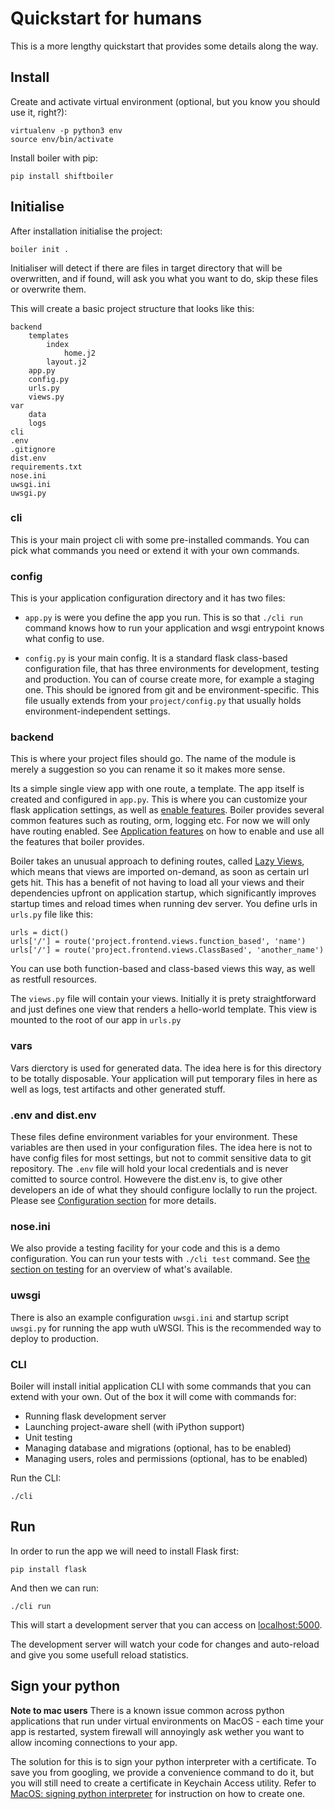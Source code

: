 # Quickstart for humans

This is a more lengthy quickstart that provides some details along the way.

## Install

Create and activate virtual environment (optional, but you know you should use it, right?):

```
virtualenv -p python3 env
source env/bin/activate
```

Install boiler with pip:

```
pip install shiftboiler
```

## Initialise

After installation initialise the project:

```
boiler init .
```

Initialiser will detect if there are files in target directory that will be overwritten, and if found, will ask you what you want to do, skip these files or overwrite them.

This will create a basic project structure that looks like this:

```
backend
    templates
        index
            home.j2
        layout.j2
    app.py
    config.py
    urls.py
    views.py
var
    data
    logs
cli
.env
.gitignore
dist.env
requirements.txt
nose.ini
uwsgi.ini
uwsgi.py
```

### cli

This is your main project cli with some pre-installed commands. You can pick what commands you need or extend it with your own commands.


### config
This is your application configuration directory and it has two files:

  * `app.py` is were you define the app you run. This is so that `./cli run` command knows how to run your application and wsgi entrypoint knows what config to use.

  * `config.py` is your main config. It is a standard flask class-based configuration file, that has three environments for development, testing and production. You can of course create more, for example a staging one. This should be ignored from git and be environment-specific. This file usually extends from your `project/config.py` that usually holds environment-independent settings.


### backend
This is where your project files should go. The name of the module is merely a suggestion so you can rename it so it makes more sense. 

Its a simple single view app with one route, a template. The app itself is created and configured in `app.py`. This is where you can customize your flask application settings, as well as [enable features](features.md). Boiler provides several common features such as routing, orm, logging etc. For now we will only have routing enabled. See [Application features](features.md) on how to enable and use all the features that boiler provides.


Boiler takes an unusual approach to defining routes, called [Lazy Views](http://flask.pocoo.org/docs/0.11/patterns/lazyloading/), which means that views are imported on-demand, as soon as certain url gets hit. This has a benefit of not having to load all your views and their dependencies upfront on application startup, which significantly improves startup times and reload times when running dev server. You define urls in `urls.py` file like this:

```
urls = dict()
urls['/'] = route('project.frontend.views.function_based', 'name')
urls['/'] = route('project.frontend.views.ClassBased', 'another_name')
```
You can use both function-based and class-based views this way, as well as restfull resources.

The `views.py` file will contain your views. Initially it is prety straightforward and just defines one view that renders a hello-world template. This view is mounted to the root of our app in `urls.py`


### vars

Vars dierctory is used for generated data. The idea here is for this directory to be totally disposable. Your application will put temporary files in here as well as logs, test artifacts and other generated stuff.

### .env and dist.env

These files define environment variables for your environment. These variables are then used in your configuration files. The idea here is not to have config files for most settings, but not to commit sensitive data to git repository. The `.env` file will hold your local credentials and is never comitted to source control. Howevere the dist.env is, to give other developers an ide of what they should configure loclally to run the project. Please see [Configuration section](config.md) for more details.


### nose.ini

We also provide a testing facility for your code and this is a demo configuration. You can run your tests with `./cli test` command. See [the section on testing](testing.md) for an overview of what's available.

### uwsgi

There is also an example configuration `uwsgi.ini` and startup script `uwsgi.py` for running the app wuth uWSGI. This is the recommended way to deploy to production.



### CLI

Boiler will install initial application CLI with some commands that you can extend with your own. Out of the box it will come with commands for:

  * Running flask development server
  * Launching project-aware shell (with iPython support)
  * Unit testing
  * Managing database and migrations (optional, has to be enabled)
  * Managing users, roles and permissions (optional, has to be enabled)


Run the CLI:

```
./cli
```



## Run

In order to run the app we will need to install Flask first:

```
pip install flask
```

And then we can run:

```
./cli run
```

This will start a development server that you can access on [localhost:5000](http://localhost:5000).

The development server will watch your code for changes and auto-reload and give you some usefull reload statistics.

## Sign your python

**Note to mac users** There is a known issue common across python applications that run under virtual environments on MacOS - each time your app is restarted, system firewall will annoyingly ask wether you want to allow incoming connections to your app.

The solution for this is to sign your python interpreter with a certificate. To save you from googling, we provide a convenience command to do it, but you will still need to create a certificate in Keychain Access utility. Refer to [MacOS: signing python interpreter](sign_python.md) for instruction on how to create one.
